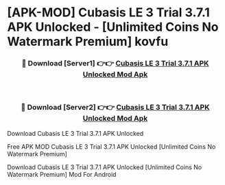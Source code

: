 # [APK-MOD] Cubasis LE 3 Trial 3.7.1 APK Unlocked - [Unlimited Coins No Watermark Premium] kovfu



<div align="center">
<h3>🔴 Download [Server1] 👉👉 <a href="https://momento.my/?title=Cubasis_LE_3_Trial_3.7.1_APK_Unlocked">Cubasis LE 3 Trial 3.7.1 APK Unlocked Mod Apk</a></h3><br>

<h3>🔴 Download [Server2] 👉👉 <a href="https://momento.my/?title=Cubasis_LE_3_Trial_3.7.1_APK_Unlocked">Cubasis LE 3 Trial 3.7.1 APK Unlocked Mod Apk</a></h3>
</div>



Download Cubasis LE 3 Trial 3.7.1 APK Unlocked 

Free APK MOD Cubasis LE 3 Trial 3.7.1 APK Unlocked [Unlimited Coins No Watermark Premium]

Download Cubasis LE 3 Trial 3.7.1 APK Unlocked [Unlimited Coins No Watermark Premium] Mod For Android
